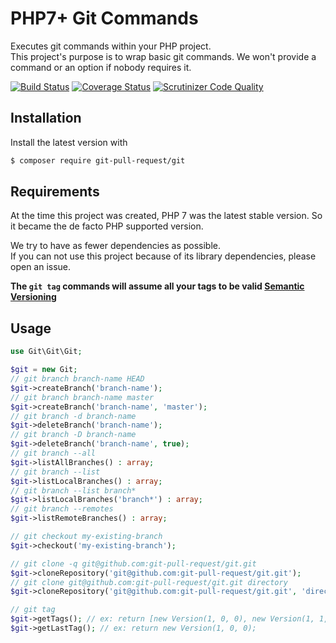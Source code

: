 PHP7+ Git Commands
==================

Executes git commands within your PHP project.  
This project's purpose is to wrap basic git commands. We won't provide a command or an option if nobody requires it.

[![Build Status][travis-master-img]][travis-master-url] [![Coverage Status][coveralls-master-img]][coveralls-master-url] [![Scrutinizer Code Quality][scrutinizer-master-img]][scrutinizer-master-url]

[travis-master-img]: https://travis-ci.org/git-pull-request/php-semver.svg?branch=master
[travis-master-url]: https://travis-ci.org/git-pull-request/php-semver
[coveralls-master-img]: https://coveralls.io/repos/github/git-pull-request/php-semver/badge.svg?branch=master
[coveralls-master-url]: https://coveralls.io/github/git-pull-request/php-semver?branch=master
[scrutinizer-master-img]: https://scrutinizer-ci.com/g/git-pull-request/php-semver/badges/quality-score.png?b=master
[scrutinizer-master-url]: https://scrutinizer-ci.com/g/git-pull-request/php-semver/?branch=master

Installation
------------

Install the latest version with

```bash
$ composer require git-pull-request/git
```

Requirements
------------

At the time this project was created, PHP 7 was the latest stable version. So it became the de facto PHP supported
version.

We try to have as fewer dependencies as possible.  
If you can not use this project because of its library dependencies, please open an issue.

**The `git tag` commands will assume all your tags to be valid [Semantic Versioning](http://semver.org)**

Usage
-----

```php
use Git\Git\Git;

$git = new Git;
// git branch branch-name HEAD
$git->createBranch('branch-name');
// git branch branch-name master
$git->createBranch('branch-name', 'master');
// git branch -d branch-name
$git->deleteBranch('branch-name');
// git branch -D branch-name
$git->deleteBranch('branch-name', true);
// git branch --all
$git->listAllBranches() : array;
// git branch --list
$git->listLocalBranches() : array;
// git branch --list branch*
$git->listLocalBranches('branch*') : array;
// git branch --remotes
$git->listRemoteBranches() : array;

// git checkout my-existing-branch
$git->checkout('my-existing-branch');

// git clone -q git@github.com:git-pull-request/git.git
$git->cloneRepository('git@github.com:git-pull-request/git.git');
// git clone git@github.com:git-pull-request/git.git directory
$git->cloneRepository('git@github.com:git-pull-request/git.git', 'directory', '');

// git tag
$git->getTags(); // ex: return [new Version(1, 0, 0), new Version(1, 1, 0)];
$git->getLastTag(); // ex: return new Version(1, 0, 0);

```
